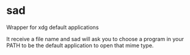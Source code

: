 # sad
Wrapper for xdg default applications 

It receive a file name and sad will ask you to choose a program in your PATH 
to be the default application to open that mime type. 
